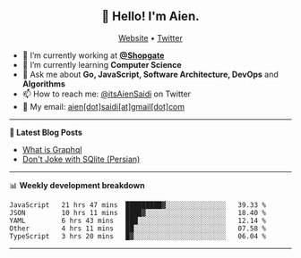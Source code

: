 <h2 align="center">👋 Hello! I'm Aien.</h2>
<p align="center">
  <a href="https://aien.me">Website</a> •
  <a href="https://twitter.com/itsAienSaidi">Twitter</a>
</p>


- 🔭 I’m currently working at **[@Shopgate](https://github.com/shopgate)**
- 🌱 I’m currently learning **Computer Science**
- 💬 Ask me about **Go, JavaScript, Software Architecture, DevOps** and **Algorithms**
- 📫 How to reach me: [@itsAienSaidi](https://twitter.com/itsAienSaidi) on Twitter
- 📧 My email: [aien[dot]saidi[at]gmail[dot]com](mailto:aien.saidi@gmail.com)

-------

**📝 Latest Blog Posts**

<!-- BLOG-POST-LIST:START -->
- [What is Graphql](https://aien.me/blog/what-is-graphql)
- [Don't Joke with SQlite (Persian)](https://fa.aien.me/با-sqlite-شوخی-نکنیم/)
<!-- BLOG-POST-LIST:END -->

-------

📊 **Weekly development breakdown**
<!--START_SECTION:waka-->
```text
JavaScript   21 hrs 47 mins  █████████▓░░░░░░░░░░░░░░░   39.33 % 
JSON         10 hrs 11 mins  ████▓░░░░░░░░░░░░░░░░░░░░   18.40 % 
YAML         6 hrs 43 mins   ███░░░░░░░░░░░░░░░░░░░░░░   12.14 % 
Other        4 hrs 11 mins   ██░░░░░░░░░░░░░░░░░░░░░░░   07.58 % 
TypeScript   3 hrs 20 mins   █▓░░░░░░░░░░░░░░░░░░░░░░░   06.04 % 
```
<!--END_SECTION:waka-->

-------
